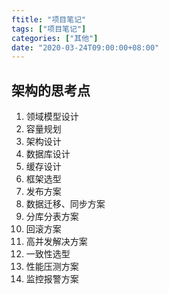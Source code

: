 ```yaml
---
ftitle: "项目笔记"
tags: ["项目笔记"]
categories: ["其他"]
date: "2020-03-24T09:00:00+08:00"
---
```




## 架构的思考点

1. 领域模型设计
2. 容量规划
3. 架构设计
4. 数据库设计
5. 缓存设计
6. 框架选型
7. 发布方案
8. 数据迁移、同步方案
9. 分库分表方案
10. 回滚方案
11. 高并发解决方案
12. 一致性选型
13. 性能压测方案
14. 监控报警方案



# 